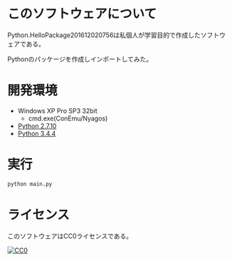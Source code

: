 ﻿# このソフトウェアについて

Python.HelloPackage201612020756は私個人が学習目的で作成したソフトウェアである。

Pythonのパッケージを作成しインポートしてみた。

# 開発環境

* Windows XP Pro SP3 32bit
    * cmd.exe(ConEmu/Nyagos)
* [Python 2.7.10](https://www.python.org/downloads/release/python-2710/)
* [Python 3.4.4](https://www.python.org/downloads/release/python-344/)

# 実行

```sh
python main.py
```

# ライセンス #

このソフトウェアはCC0ライセンスである。

[![CC0](http://i.creativecommons.org/p/zero/1.0/88x31.png "CC0")](http://creativecommons.org/publicdomain/zero/1.0/deed.ja)
